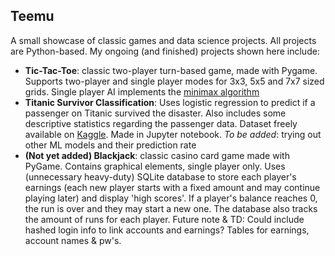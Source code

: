 ## Teemu

A small showcase of classic games and data science projects. All projects are Python-based. My ongoing (and finished) projects shown here include:

- **Tic-Tac-Toe**: classic two-player turn-based game, made with Pygame. Supports two-player and single player modes for 3x3, 5x5 and 7x7 sized grids. Single player AI implements the [minimax algorithm](https://en.wikipedia.org/wiki/Minimax)
-  **Titanic Survivor Classification**: Uses logistic regression to predict if a passenger on Titanic survived the disaster. Also includes some descriptive statistics regarding the passenger data.  Dataset freely available on [Kaggle](https://www.kaggle.com/competitions/titanic). Made in Jupyter notebook. *To be added*: trying out other ML models and their prediction rate
  - **(Not yet added) Blackjack**: classic casino card game made with PyGame. Contains graphical elements, single player only. Uses (unnecessary heavy-duty) SQLite database to store each player's earnings (each new player starts with a fixed amount and may continue playing later) and display 'high scores'. If a player's balance reaches 0, the run is over and they may start a new one. The database also tracks the amount of runs for each player. Future note & TD: Could include hashed login info to link accounts and earnings? Tables for earnings, account names & pw's. 

